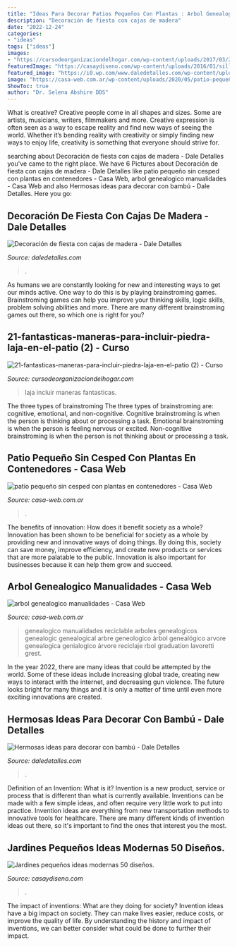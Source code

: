 ```yaml
---
title: "Ideas Para Decorar Patios Pequeños Con Plantas : Arbol Genealogico Manualidades"
description: "Decoración de fiesta con cajas de madera"
date: "2022-12-24"
categories:
- "ideas"
tags: ["ideas"]
images:
- "https://cursodeorganizaciondelhogar.com/wp-content/uploads/2017/03/21-fantasticas-maneras-para-incluir-piedra-laja-en-el-patio-2.jpg"
featuredImage: "https://casaydiseno.com/wp-content/uploads/2016/01/sillas-plegables-bancos-jardin-moderno.jpg"
featured_image: "https://i0.wp.com/www.daledetalles.com/wp-content/uploads/2017/01/decoracion-con-bambu1.jpg"
image: "https://casa-web.com.ar/wp-content/uploads/2020/05/patio-pequeño-sin-cesped-con-plantas-en-contenedores-451x600.jpg"
ShowToc: true
author: "Dr. Selena Abshire DDS"
---
```



What is creative?
Creative people come in all shapes and sizes. Some are artists, musicians, writers, filmmakers and more. Creative expression is often seen as a way to escape reality and find new ways of seeing the world. Whether it’s bending reality with creativity or simply finding new ways to enjoy life, creativity is something that everyone should strive for.

	

		
searching about Decoración de fiesta con cajas de madera - Dale Detalles you've came to the right place. We have 6 Pictures about Decoración de fiesta con cajas de madera - Dale Detalles like patio pequeño sin cesped con plantas en contenedores - Casa Web, arbol genealogico manualidades - Casa Web and also Hermosas ideas para decorar con bambú - Dale Detalles. Here you go:
		
    
## Decoración De Fiesta Con Cajas De Madera - Dale Detalles

<img loading=lazy src="https://ideasytips.com/wp-content/uploads/2020/06/decora-tu-fiesta-con-cajas-de-madera7.jpg" onerror="this.onerror=null;this.src='https://tse2.mm.bing.net/th?id=OIP.gw9Z62VdBwolnX3RZNtBwgHaLH&amp;pid=15.1';" alt="Decoración de fiesta con cajas de madera - Dale Detalles">

_Source: daledetalles.com_

>. 

	

As humans we are constantly looking for new and interesting ways to get our minds active. One way to do this is by playing brainstroming games. Brainstroming games can help you improve your thinking skills, logic skills, problem solving abilities and more. There are many different brainstroming games out there, so which one is right for you?

    
## 21-fantasticas-maneras-para-incluir-piedra-laja-en-el-patio (2) - Curso

<img loading=lazy src="https://cursodeorganizaciondelhogar.com/wp-content/uploads/2017/03/21-fantasticas-maneras-para-incluir-piedra-laja-en-el-patio-2.jpg" onerror="this.onerror=null;this.src='https://tse2.mm.bing.net/th?id=OIP.xEaf3gAD2RqJCEHgjHayrQHaKA&amp;pid=15.1';" alt="21-fantasticas-maneras-para-incluir-piedra-laja-en-el-patio (2) - Curso">

_Source: cursodeorganizaciondelhogar.com_

>laja incluir maneras fantasticas. 

	

The three types of brainstroming
The three types of brainstroming are: cognitive, emotional, and non-cognitive. Cognitive brainstroming is when the person is thinking about or processing a task. Emotional brainstroming is when the person is feeling nervous or excited. Non-cognitive brainstroming is when the person is not thinking about or processing a task.

    
## Patio Pequeño Sin Cesped Con Plantas En Contenedores - Casa Web

<img loading=lazy src="https://casa-web.com.ar/wp-content/uploads/2020/05/patio-pequeño-sin-cesped-con-plantas-en-contenedores-451x600.jpg" onerror="this.onerror=null;this.src='https://tse3.mm.bing.net/th?id=OIP.DWibI8aaIDm5ss71I5ubZQAAAA&amp;pid=15.1';" alt="patio pequeño sin cesped con plantas en contenedores - Casa Web">

_Source: casa-web.com.ar_

>. 

	

The benefits of innovation: How does it benefit society as a whole?
Innovation has been shown to be beneficial for society as a whole by providing new and innovative ways of doing things. By doing this, society can save money, improve efficiency, and create new products or services that are more palatable to the public. Innovation is also important for businesses because it can help them grow and succeed.

    
## Arbol Genealogico Manualidades - Casa Web

<img loading=lazy src="https://casa-web.com.ar/wp-content/uploads/2011/04/arbol-genealogico-manualidades.jpg" onerror="this.onerror=null;this.src='https://tse1.mm.bing.net/th?id=OIP.kN-B6VlprucLOiuLoh8bngAAAA&amp;pid=15.1';" alt="arbol genealogico manualidades - Casa Web">

_Source: casa-web.com.ar_

>genealogico manualidades reciclable arboles genealogicos genealogic genealogical arbre geneologico árbol genealógico arvore genealogica genialogico árvore reciclaje rbol graduation lavoretti grest. 

	

In the year 2022, there are many ideas that could be attempted by the world. Some of these ideas include increasing global trade, creating new ways to interact with the internet, and decreasing gun violence. The future looks bright for many things and it is only a matter of time until even more exciting innovations are created.

    
## Hermosas Ideas Para Decorar Con Bambú - Dale Detalles

<img loading=lazy src="https://i0.wp.com/www.daledetalles.com/wp-content/uploads/2017/01/decoracion-con-bambu1.jpg" onerror="this.onerror=null;this.src='https://tse1.mm.bing.net/th?id=OIP.pXLVxN8_bSR4u7z03dH1KAHaNK&amp;pid=15.1';" alt="Hermosas ideas para decorar con bambú - Dale Detalles">

_Source: daledetalles.com_

>. 

	

Definition of an Invention: What is it?
Invention is a new product, service or process that is different than what is currently available. Inventions can be made with a few simple ideas, and often require very little work to put into practice. Invention ideas are everything from new transportation methods to innovative tools for healthcare. There are many different kinds of invention ideas out there, so it's important to find the ones that interest you the most.

    
## Jardines Pequeños Ideas Modernas 50 Diseños.

<img loading=lazy src="https://casaydiseno.com/wp-content/uploads/2016/01/sillas-plegables-bancos-jardin-moderno.jpg" onerror="this.onerror=null;this.src='https://tse2.mm.bing.net/th?id=OIP._gRbRQjp_eZILS8WznvE8QHaKZ&amp;pid=15.1';" alt="Jardines pequeños ideas modernas 50 diseños.">

_Source: casaydiseno.com_

>. 

	

The impact of inventions: What are they doing for society?
Invention ideas have a big impact on society. They can make lives easier, reduce costs, or improve the quality of life. By understanding the history and impact of inventions, we can better consider what could be done to further their impact.

